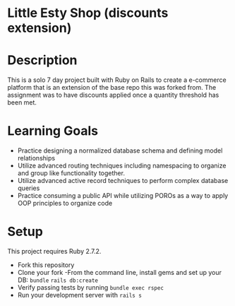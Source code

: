 # Little Esty Shop (discounts extension) 

#  Description 
This is a solo 7 day project built with Ruby on Rails to create a e-commerce platform that is an extension of the base repo this was forked from. The assignment was to have discounts applied once a quantity threshold has been met. 

#  Learning Goals 
- Practice designing a normalized database schema and defining model relationships
- Utilize advanced routing techniques including namespacing to organize and group like functionality together.
- Utilize advanced active record techniques to perform complex database queries
- Practice consuming a public API while utilizing POROs as a way to apply OOP principles to organize code

 # Setup 
This project requires Ruby 2.7.2.

- Fork this repository
- Clone your fork
-From the command line, install gems and set up your DB:
   ``bundle``
   ``rails db:create``
- Verify passing tests by running ``bundle exec rspec``
- Run your development server with ``rails s`` 



